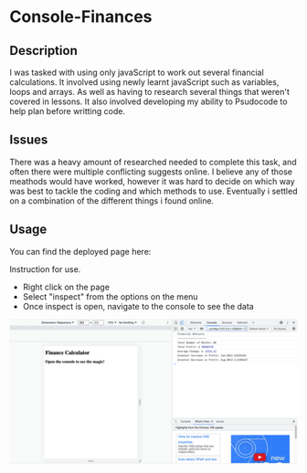 # Console-Finances

## Description

I was tasked with using only javaScript to work out several financial calculations. It involved using newly learnt javaScript such as variables, loops and arrays. As well as having to research several things that weren't covered in lessons. It also involved developing my ability to Psudocode to help plan before writting code.

## Issues

There was a heavy amount of researched needed to complete this task, and often there were multiple conflicting suggests online. I believe any of those meathods would have worked, however it was hard to decide on which way was best to tackle the coding and which methods to use.
Eventually i settled on a combination of the different things i found online.

## Usage

You can find the deployed page here:

Instruction for use.

- Right click on the page
- Select "inspect" from the options on the menu
- Once inspect is open, navigate to the console to see the data

![GETTING STARTED](./images/Screenshot%202023-01-08%20at%2020.42.22.png)
